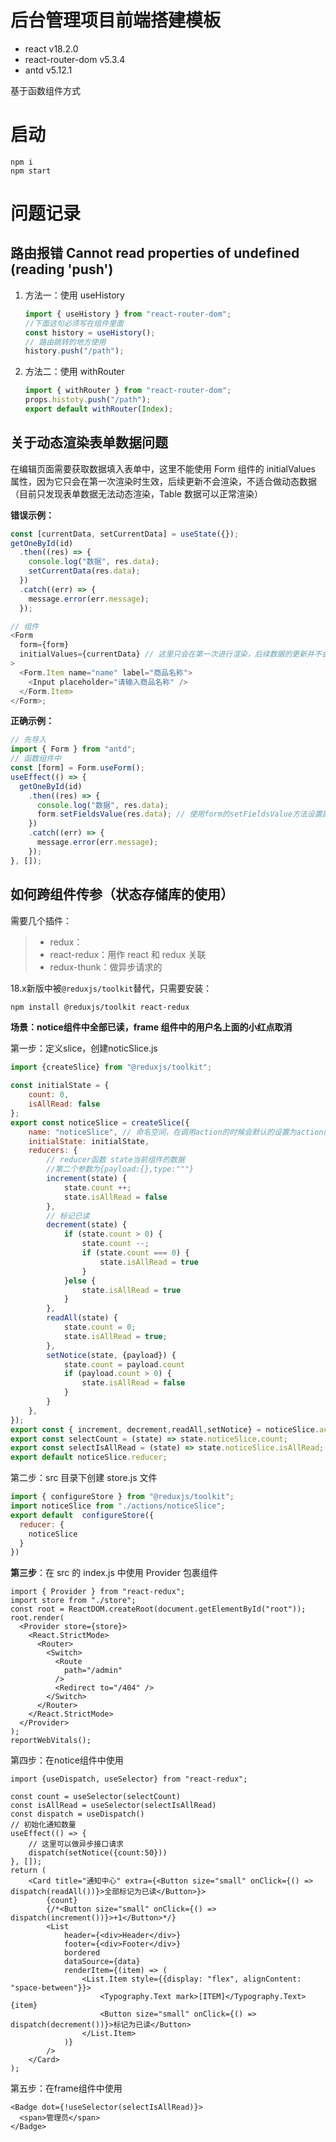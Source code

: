 # 后台管理项目前端搭建模板

- react v18.2.0
- react-router-dom v5.3.4
- antd v5.12.1

基于函数组件方式

# 启动

```shell
npm i
npm start
```

# 问题记录

## 路由报错 Cannot read properties of undefined (reading 'push')

1. 方法一：使用 useHistory

   ```js
   import { useHistory } from "react-router-dom";
   //下面这句必须写在组件里面
   const history = useHistory();
   // 路由跳转的地方使用
   history.push("/path");
   ```

2. 方法二：使用 withRouter

   ```js
   import { withRouter } from "react-router-dom";
   props.histoty.push("/path");
   export default withRouter(Index);
   ```

## 关于动态渲染表单数据问题

在编辑页面需要获取数据填入表单中，这里不能使用 Form 组件的 initialValues 属性，因为它只会在第一次渲染时生效，后续更新不会渲染，不适合做动态数据（目前只发现表单数据无法动态渲染，Table 数据可以正常渲染）

**错误示例：**

```js
const [currentData, setCurrentData] = useState({});
getOneById(id)
  .then((res) => {
    console.log("数据", res.data);
    setCurrentData(res.data);
  })
  .catch((err) => {
    message.error(err.message);
  });

// 组件
<Form
  form={form}
  initialValues={currentData} // 这里只会在第一次进行渲染，后续数据的更新并不会造成重新渲染。所以，initialValues不适用于动态设置表单初始值。
>
  <Form.Item name="name" label="商品名称">
    <Input placeholder="请输入商品名称" />
  </Form.Item>
</Form>;
```

**正确示例：**

```js
// 先导入
import { Form } from "antd";
// 函数组件中
const [form] = Form.useForm();
useEffect(() => {
  getOneById(id)
    .then((res) => {
      console.log("数据", res.data);
      form.setFieldsValue(res.data); // 使用form的setFieldsValue方法设置属性
    })
    .catch((err) => {
      message.error(err.message);
    });
}, []);
```

## 如何跨组件传参（状态存储库的使用）

需要几个插件：

> - redux：
> - react-redux：用作 react 和 redux 关联
> - redux-thunk：做异步请求的

18.x新版中被`@reduxjs/toolkit`替代，只需要安装：

```sh
npm install @reduxjs/toolkit react-redux
```

**场景：notice组件中全部已读，frame 组件中的用户名上面的小红点取消**

第一步：定义slice，创建noticSlice.js

```js
import {createSlice} from "@reduxjs/toolkit";

const initialState = {
    count: 0,
    isAllRead: false
};
export const noticeSlice = createSlice({
    name: "noticeSlice", // 命名空间，在调用action的时候会默认的设置为action的前缀,保证唯一.不重名
    initialState: initialState,
    reducers: {
        // reducer函数 state当前组件的数据
        //第二个参数为{payload:{},type:"""}
        increment(state) {
            state.count ++;
            state.isAllRead = false
        },
        // 标记已读
        decrement(state) {
            if (state.count > 0) {
                state.count --;
                if (state.count === 0) {
                    state.isAllRead = true
                }
            }else {
                state.isAllRead = true
            }
        },
        readAll(state) {
            state.count = 0;
            state.isAllRead = true;
        },
        setNotice(state, {payload}) {
            state.count = payload.count
            if (payload.count > 0) {
                state.isAllRead = false
            }
        }
    },
});
export const { increment, decrement,readAll,setNotice} = noticeSlice.actions;
export const selectCount = (state) => state.noticeSlice.count;
export const selectIsAllRead = (state) => state.noticeSlice.isAllRead;
export default noticeSlice.reducer;

```

第二步：src 目录下创建 store.js 文件

```js
import { configureStore } from "@reduxjs/toolkit";
import noticeSlice from "./actions/noticeSlice";
export default  configureStore({
  reducer: {
    noticeSlice
  }
})
```

**第三步**：在 src 的 index.js 中使用 Provider 包裹组件

```react
import { Provider } from "react-redux";
import store from "./store";
const root = ReactDOM.createRoot(document.getElementById("root"));
root.render(
  <Provider store={store}>
    <React.StrictMode>
      <Router>
        <Switch>
          <Route
            path="/admin"
          />
          <Redirect to="/404" />
        </Switch>
      </Router>
    </React.StrictMode>
  </Provider>
);
reportWebVitals();
```

第四步：在notice组件中使用

```react
import {useDispatch, useSelector} from "react-redux";

const count = useSelector(selectCount)
const isAllRead = useSelector(selectIsAllRead)
const dispatch = useDispatch()
// 初始化通知数量
useEffect(() => {
    // 这里可以做异步接口请求
    dispatch(setNotice({count:50}))
}, []);
return (
    <Card title="通知中心" extra={<Button size="small" onClick={() => dispatch(readAll())}>全部标记为已读</Button>}>
        {count}
        {/*<Button size="small" onClick={() => dispatch(increment())}>+1</Button>*/}
        <List
            header={<div>Header</div>}
            footer={<div>Footer</div>}
            bordered
            dataSource={data}
            renderItem={(item) => (
                <List.Item style={{display: "flex", alignContent: "space-between"}}>
                    <Typography.Text mark>[ITEM]</Typography.Text> {item}
                    <Button size="small" onClick={() => dispatch(decrement())}>标记为已读</Button>
                </List.Item>
            )}
        />
    </Card>
);
```

第五步：在frame组件中使用

```react
<Badge dot={!useSelector(selectIsAllRead)}>
  <span>管理员</span>
</Badge>
```
